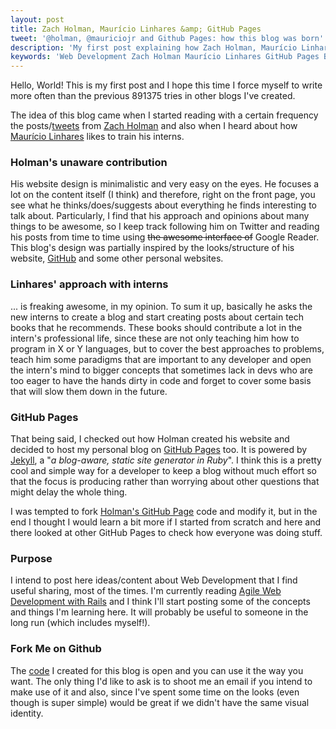 ```yaml
---
layout: post
title: Zach Holman, Maurício Linhares &amp; GitHub Pages
tweet: '@holman, @mauriciojr and Github Pages: how this blog was born'
description: 'My first post explaining how Zach Holman, Maurício Linhares & GitHub Pages contributed to the whole idea behind this blog'
keywords: 'Web Development Zach Holman Maurício Linhares GitHub Pages Blog'
---
```


Hello, World! This is my first post and I hope this time I force myself to write more often than the previous 891375 tries in other blogs I've created.

The idea of this blog came when I started reading with a certain frequency the posts/[tweets](https://twitter.com/#!/holman) from [Zach Holman](http://zachholman.com/) and also when I heard about how [Maurício Linhares](http://techbot.me) likes to train his interns.

### Holman's unaware contribution
His website design is minimalistic and very easy on the eyes. He focuses a lot on the content itself (I think) and therefore, right on the front page, you see what he thinks/does/suggests about everything he finds interesting to talk about. Particularly, I find that his approach and opinions about many things to be awesome, so I keep track following him on Twitter and reading his posts from time to time using ~~the awesome interface of~~ Google Reader. This blog's design was partially inspired by the looks/structure of his website, [GitHub](http://github.com) and some other personal websites.

### Linhares' approach with interns
... is freaking awesome, in my opinion. To sum it up, basically he asks the new interns to create a blog and start creating posts about certain tech books that he recommends. These books should contribute a lot in the intern's professional life, since these are not only teaching him how to program in X or Y languages, but to cover the best approaches to problems, teach him some paradigms that are important to any developer and open the intern's mind to bigger concepts that sometimes lack in devs who are too eager to have the hands dirty in code and forget to cover some basis that will slow them down in the future.

### GitHub Pages
That being said, I checked out how Holman created his website and decided to host my personal blog on [GitHub Pages](http://pages.github.com/) too. It is powered by [Jekyll](https://github.com/mojombo/jekyll), a "*a blog-aware, static site generator in Ruby*". I think this is a pretty cool and simple way for a developer to keep a blog without much effort so that the focus is producing rather than worrying about other questions that might delay the whole thing.

I was tempted to fork [Holman's GitHub Page](https://github.com/holman/holman.github.com) code and modify it, but in the end I thought I would learn a bit more if I started from scratch and here and there looked at other GitHub Pages to check how everyone was doing stuff.

### Purpose
I intend to post here ideas/content about Web Development that I find useful sharing, most of the times. I'm currently reading [Agile Web Development with Rails](http://pragprog.com/book/rails2/agile-web-development-with-rails) and I think I'll start posting some of the concepts and things I'm learning here. It will probably be useful to someone in the long run (which includes myself!).

### Fork Me on Github
The [code](https://github.com/arthurgouveia/arthurgouveia.github.com) I created for this blog is open and you can use it the way you want. The only thing I'd like to ask is to shoot me an email if you intend to make use of it and also, since I've spent some time on the looks (even though is super simple) would be great if we didn't have the same visual identity.
